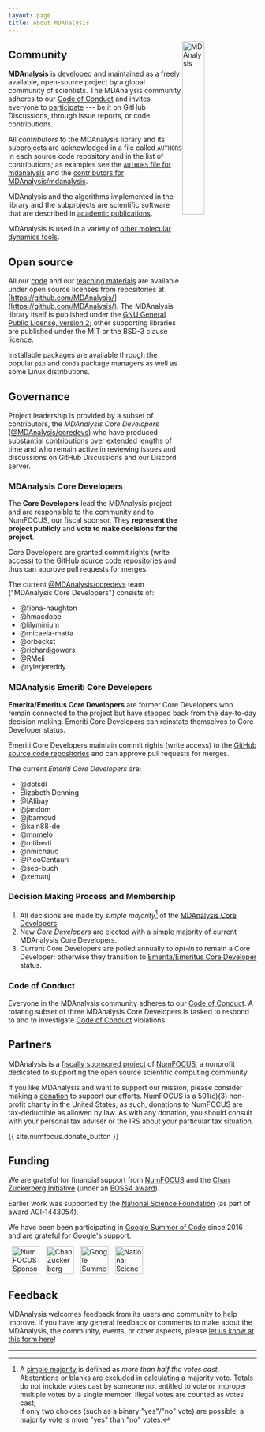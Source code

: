 ```yaml
---
layout: page
title: About MDAnalysis
---
```


<img src="{{ site.baseurl }}/public/mdanalysis-logo_square.png"
style="float: right" alt="MDAnalysis" width="30%"/>


## Community

**MDAnalysis** is developed and maintained as a freely available, open-source
project by a global community of scientists. The MDAnalysis community adheres
to our [Code of Conduct]({{site.baseurl}}/pages/conduct/) and invites everyone
to [participate]({{site.baseurl}}/#participating) --- be it on GitHub Discussions,
through issue reports, or code contributions.

All *contributors* to the MDAnalysis library and its subprojects are acknowledged
in a file called `AUTHORS` in each source code repository and in the list of
contributions; as examples see the [`AUTHORS` file for
mdanalysis](https://github.com/MDAnalysis/mdanalysis/blob/develop/package/AUTHORS)
and the [contributors for
MDAnalysis/mdanalysis](https://github.com/MDAnalysis/mdanalysis/graphs/contributors).

MDAnalysis and the algorithms implemented in the library and the subprojects are
scientific software that are described in [academic
publications]({{site.baseurl}}/pages/citations/).

MDAnalysis is used in a variety of [other molecular dynamics tools]({{site.baseurl}}/pages/mdakits/).


## Open source

All our [code]({{site.baseurl}}/#availability) and our [teaching
materials]({{site.baseurl}}/pages/learning_MDAnalysis/) are available
under open source licenses from repositories at
[https://github.com/MDAnalysis/](https://github.com/MDAnalysis/). The
MDAnalysis library itself is published under the [GNU General Public
License, version 2](https://www.gnu.org/licenses/gpl-2.0.html); other
supporting libraries are published under the MIT or the BSD-3 clause
licence. 

Installable packages are available through the popular ``pip`` and
``conda`` package managers as well as some Linux distributions.


## Governance

Project leadership is provided by a subset of contributors, the
*MDAnalysis Core Developers*
([@MDAnalysis/coredevs](https://github.com/orgs/MDAnalysis/teams/coredevs))
who have produced substantial contributions over extended lengths of
time and who remain active in reviewing issues and discussions on
GitHub Discussions and our Discord server. 

### MDAnalysis Core Developers

The **Core Developers** lead the MDAnalysis project and are responsible to
the community and to NumFOCUS, our fiscal sponsor. They **represent
the project publicly** and **vote to make decisions for the project**.

Core Developers are granted commit rights (write access) to the [GitHub source
code repositories][orgrepo] and thus can approve pull requests for merges.

The current
[@MDAnalysis/coredevs](https://github.com/orgs/MDAnalysis/teams/coredevs/members)
team ("MDAnalysis Core Developers") consists of:


- @fiona-naughton
- @hmacdope
- @lilyminium
- @micaela-matta
- @orbeckst
- @richardjgowers
- @RMeli
- @tylerjereddy

### MDAnalysis Emeriti Core Developers

**Emerita/Emeritus Core Developers** are former Core Developers who remain
connected to the project but have stepped back from the day-to-day
decision making. Emeriti Core Developers can reinstate themselves to
Core Developer status.

Emeriti Core Developers maintain commit rights (write access) to the
[GitHub source code repositories][orgrepo] and can approve pull requests for
merges.

The current *Emeriti Core Developers* are:

- @dotsdl
- Elizabeth Denning
- @IAlibay
- @jandom
- @jbarnoud
- @kain88-de
- @mnmelo
- @mtiberti
- @nmichaud
- @PicoCentauri
- @seb-buch
- @zemanj

### Decision Making Process and Membership

1. All decisions are made by *simple majority*[^1] of the [MDAnalysis Core
   Developers](#mdanalysis-core-developers).
2. New *Core Developers* are elected with a simple majority of current
   MDAnalysis Core Developers.
3. Current Core Developers are polled annually to *opt-in* to remain
   a Core Developer; otherwise they transition to [Emerita/Emeritus
   Core Developer](#mdanalysis-emeriti-core-developers) status.

[^1]: A [simple majority][] is defined as *more than half the votes
     cast*. Abstentions or blanks are excluded in calculating a
     majority vote. Totals do not include votes cast by someone not
     entitled to vote[^2] or improper multiple votes by a single
     member.  Illegal votes[^3] are counted as votes cast;  
     if only two choices (such as a binary "yes"/"no" vote) are
     possible, a majority vote is more "yes" than "no" votes.
	 	
[^2]: See [MDAnalysis Core Developers](#mdanalysis-core-developers)
    for the list of *individuals entitled to vote*.
	
[^3]: *Illegal votes* are votes that were cast for ineligible choices.

### Code of Conduct

Everyone in the MDAnalysis community adheres to our [Code of
Conduct]({{site.baseurl}}/pages/conduct/).  A rotating subset of three
MDAnalysis Core Developers is tasked to respond to and to investigate
[Code of Conduct]({{site.baseurl}}/pages/conduct/) violations.


## Partners

MDAnalysis is a [fiscally sponsored
project]({{site.numfocus.sponsored_project}}) of [NumFOCUS][], a nonprofit
dedicated to supporting the open source scientific computing
community. 

If you like MDAnalysis and want to support our mission, please
consider making a [donation]({{site.numfocus.donate}}) to support our
efforts. NumFOCUS is a 501(c)(3) non-profit charity in the United
States; as such, donations to NumFOCUS are tax-deductible as allowed
by law.  As with any donation, you should consult with your personal
tax adviser or the IRS about your particular tax situation.

{{ site.numfocus.donate_button }}


## Funding

We are grateful for financial support from [NumFOCUS][] and the [Chan
Zuckerberg Initiative][] (under an [EOSS4
award](https://chanzuckerberg.com/eoss/proposals/mdanalysis-faster-extensible-molecular-analysis-for-reproducible-science/)).

Earlier work was supported by the [National Science
Foundation](https://www.nsf.gov/) (as part of award ACI-1443054). 

We have been been participating in [Google Summer of
Code](https://summerofcode.withgoogle.com/) since 2016 and are
grateful for Google's support.




<a href="{{site.numfocus.sponsored_project}}"><img
    src="{{site.images}}/numfocus-sponsored.png" title="NumFOCUS
    sponsored project" alt="NumFOCUS Sponsored" style="display:
    inline; float: left; height: 4em; margin: 0 0.5em" /></a>


<a href="https://chanzuckerberg.com/"><img
	src="{{site.images}}/CZI_Logo.jpg" title="Chan Zuckerberg
	Initiative" alt="Chan Zuckerberg Initiative" style="display:
	inline; float: left; height: 4em; margin: 0 0.5em" /></a>

<a href="https://summerofcode.withgoogle.com/"> <img
    src="https://developers.google.com/open-source/gsoc/images/gsoc2016-sun-373x373.png"
    title="Google Summer of Code" alt="Google Summer of Code"
    style="display: inline; float: left; height: 4em; margin: 0
    0.5em" /></a>

<a href="https://nsf.gov/">
<img src="{{site.images}}/nsf.jpg" title="National Science
	Foundation" alt="National Science Foundation" style="display:
	inline; float: left; height: 4em; margin: 0 0.5em" /></a>

<div style="clear: both"></div>

## Feedback

MDAnalysis welcomes feedback from its users and community to help improve. If you have any general feedback or comments to make about the MDAnalysis, the community, events, or other aspects, please [let us know at this form here](https://forms.gle/n8GLe2QsL2hW2QiDA)!

------


[NumFOCUS]: https://www.numfocus.org
[simple majority]: https://en.wikipedia.org/wiki/Majority#Majority_vote
[orgrepo]: https://github.com/MDAnalysis
[Chan Zuckerberg Initiative]: https://chanzuckerberg.com/
